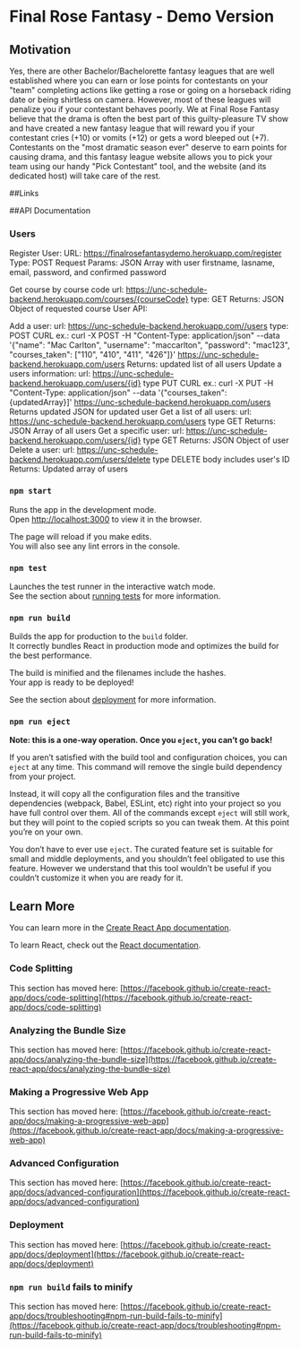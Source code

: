 # Final Rose Fantasy - Demo Version

## Motivation
Yes, there are other Bachelor/Bachelorette fantasy leagues that are well established where you can earn or lose points for contestants on your "team" completing actions like getting a rose or going on a horseback riding date or being shirtless on camera. However, most of these leagues will penalize you if your contestant behaves poorly. We at Final Rose Fantasy believe that the drama is often the best part of this guilty-pleasure TV show and have created a new fantasy league that will reward you if your contestant cries (+10) or vomits (+12) or gets a word bleeped out (+7). Contestants on the "most dramatic season ever" deserve to earn points for causing drama, and this fantasy league website allows you to pick your team using our handy "Pick Contestant" tool, and the website (and its dedicated host) will take care of the rest.

##Links


##API Documentation

### Users

Register User:
  URL: https://finalrosefantasydemo.herokuapp.com/register
  Type: POST
  Request Params: JSON Array with user firstname, lasname, email, password, and confirmed password
  
  
Get course by course code
  url: https://unc-schedule-backend.herokuapp.com/courses/{courseCode}
type: GET
Returns: JSON Object of requested course
User API:

Add a user:
url: https://unc-schedule-backend.herokuapp.com//users
type: POST
CURL ex.: curl -X POST -H "Content-Type: application/json" --data
'{"name": "Mac Carlton", "username": "maccarlton", "password": "mac123", "courses_taken": ["110", "410", "411", "426"]}' https://unc-schedule-backend.herokuapp.com/users
Returns: updated list of all users
Update a users information:
url: https://unc-schedule-backend.herokuapp.com/users/{id}
type PUT
CURL ex.: curl -X PUT -H "Content-Type: application/json" --data
'{"courses_taken": {updatedArray}]' https://unc-schedule-backend.herokuapp.com/users
Returns updated JSON for updated user
Get a list of all users:
url: https://unc-schedule-backend.herokuapp.com/users
type GET
Returns: JSON Array of all users
Get a specific user:
url: https://unc-schedule-backend.herokuapp.com/users/{id}
type GET
Returns: JSON Object of user
Delete a user:
url: https://unc-schedule-backend.herokuapp.com/users/delete
type DELETE
body includes user's ID
Returns: Updated array of users



### `npm start`

Runs the app in the development mode.\
Open [http://localhost:3000](http://localhost:3000) to view it in the browser.

The page will reload if you make edits.\
You will also see any lint errors in the console.

### `npm test`

Launches the test runner in the interactive watch mode.\
See the section about [running tests](https://facebook.github.io/create-react-app/docs/running-tests) for more information.

### `npm run build`

Builds the app for production to the `build` folder.\
It correctly bundles React in production mode and optimizes the build for the best performance.

The build is minified and the filenames include the hashes.\
Your app is ready to be deployed!

See the section about [deployment](https://facebook.github.io/create-react-app/docs/deployment) for more information.

### `npm run eject`

**Note: this is a one-way operation. Once you `eject`, you can’t go back!**

If you aren’t satisfied with the build tool and configuration choices, you can `eject` at any time. This command will remove the single build dependency from your project.

Instead, it will copy all the configuration files and the transitive dependencies (webpack, Babel, ESLint, etc) right into your project so you have full control over them. All of the commands except `eject` will still work, but they will point to the copied scripts so you can tweak them. At this point you’re on your own.

You don’t have to ever use `eject`. The curated feature set is suitable for small and middle deployments, and you shouldn’t feel obligated to use this feature. However we understand that this tool wouldn’t be useful if you couldn’t customize it when you are ready for it.

## Learn More

You can learn more in the [Create React App documentation](https://facebook.github.io/create-react-app/docs/getting-started).

To learn React, check out the [React documentation](https://reactjs.org/).

### Code Splitting

This section has moved here: [https://facebook.github.io/create-react-app/docs/code-splitting](https://facebook.github.io/create-react-app/docs/code-splitting)

### Analyzing the Bundle Size

This section has moved here: [https://facebook.github.io/create-react-app/docs/analyzing-the-bundle-size](https://facebook.github.io/create-react-app/docs/analyzing-the-bundle-size)

### Making a Progressive Web App

This section has moved here: [https://facebook.github.io/create-react-app/docs/making-a-progressive-web-app](https://facebook.github.io/create-react-app/docs/making-a-progressive-web-app)

### Advanced Configuration

This section has moved here: [https://facebook.github.io/create-react-app/docs/advanced-configuration](https://facebook.github.io/create-react-app/docs/advanced-configuration)

### Deployment

This section has moved here: [https://facebook.github.io/create-react-app/docs/deployment](https://facebook.github.io/create-react-app/docs/deployment)

### `npm run build` fails to minify

This section has moved here: [https://facebook.github.io/create-react-app/docs/troubleshooting#npm-run-build-fails-to-minify](https://facebook.github.io/create-react-app/docs/troubleshooting#npm-run-build-fails-to-minify)
